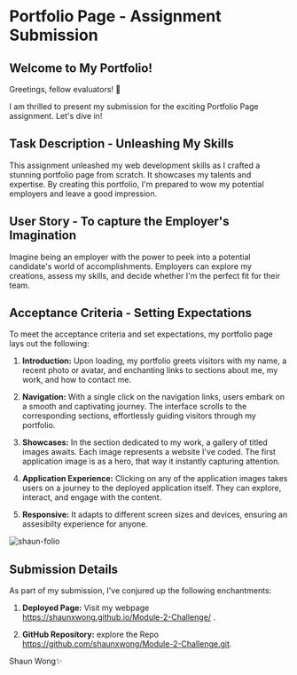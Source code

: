 # Portfolio Page - Assignment Submission

## Welcome to My Portfolio!

Greetings, fellow evaluators! 🌟

I am thrilled to present my submission for the exciting Portfolio Page assignment. Let's dive in!

## Task Description - Unleashing My Skills

This assignment unleashed my web development skills as I crafted a stunning portfolio page from scratch. It showcases my talents and expertise. By creating this portfolio, I'm prepared to wow my potential employers and leave a good impression.

## User Story - To capture the Employer's Imagination

Imagine being an employer with the power to peek into a potential candidate's world of accomplishments. Employers can explore my creations, assess my skills, and decide whether I'm the perfect fit for their team. 

## Acceptance Criteria - Setting Expectations

To meet the acceptance criteria and set expectations, my portfolio page lays out the following: 

1. **Introduction:** Upon loading, my portfolio greets visitors with my name, a recent photo or avatar, and enchanting links to sections about me, my work, and how to contact me.

2. **Navigation:** With a single click on the navigation links, users embark on a smooth and captivating journey. The interface scrolls to the corresponding sections, effortlessly guiding visitors through my portfolio.

3. **Showcases:** In the section dedicated to my work, a gallery of titled images awaits. Each image represents a website I've coded. The first application image is as a hero, that way it instantly capturing attention.

4. **Application Experience:** Clicking on any of the application images takes users on a journey to the deployed application itself. They can explore, interact, and engage with the content. 

5. **Responsive:**  It adapts to different screen sizes and devices, ensuring an assesibilty experience for anyone.

![shaun-folio](https://github.com/shaunxwong/Module-2-Challenge/assets/30486734/25ad7a47-870b-423d-9225-a4538050a47a)

## Submission Details 

As part of my submission, I've conjured up the following enchantments:

1. **Deployed Page:** Visit my webpage https://shaunxwong.github.io/Module-2-Challenge/ . 

2. **GitHub Repository:** explore the Repo https://github.com/shaunxwong/Module-2-Challenge.git.


Shaun Wong✨
